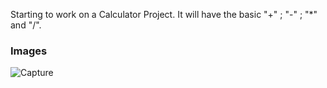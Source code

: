 Starting to work on a Calculator Project. It will have the basic "+" ; "-" ; "*" and "/".

### Images

![Capture](https://user-images.githubusercontent.com/45227327/224134155-d2907c21-b35d-4b45-90f7-4c3896ee2e02.PNG)

